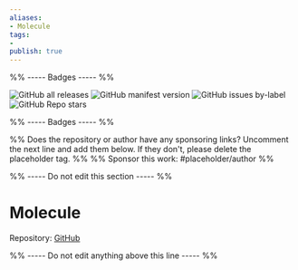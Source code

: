 ```yaml
---
aliases:
- Molecule
tags: 
- 
publish: true
---
```


%% ----- Badges ----- %%

![GitHub all releases](https://img.shields.io/github/downloads/manassadasivuni/obsidian-molecule/total?color=573E7A&logo=github&style=for-the-badge) 
![GitHub manifest version](https://img.shields.io/github/manifest-json/v/manassadasivuni/obsidian-molecule?color=573E7A&logo=github&style=for-the-badge) 
![GitHub issues by-label](https://img.shields.io/github/issues/manassadasivuni/obsidian-molecule/help%20wanted?color=573E7A&logo=github&style=for-the-badge) 
![GitHub Repo stars](https://img.shields.io/github/stars/manassadasivuni/obsidian-molecule?color=573E7A&logo=github&style=for-the-badge)

%% ----- Badges ----- %%

%% Does the repository or author have any sponsoring links? Uncomment the next line and add them below. If they don't, please delete the placeholder tag. %%
%% Sponsor this work: #placeholder/author %%

%% ----- Do not edit this section ----- %%

# Molecule

Repository: [GitHub](https://github.com/manassadasivuni/obsidian-molecule)



%% ----- Do not edit anything above this line ----- %% 
